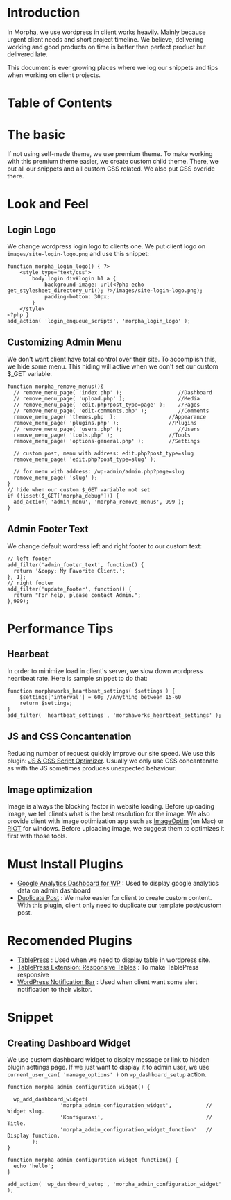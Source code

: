 Introduction
=================
In Morpha, we use wordpress in client works heavily. Mainly because urgent client needs and short project timeline. We believe, delivering working and good products on time is better than perfect product but delivered late.

This document is ever growing places where we log our snippets and tips when working on client projects.

# Table of Contents

# The basic
If not using self-made theme, we use premium theme. To make working with this premium theme easier, we create custom child theme. There, we put all our snippets and all custom CSS related. We also put CSS overide there.

# Look and Feel
## Login Logo
We change wordpress login logo to clients one. We put client logo on `images/site-login-logo.png` and use this snippet:
```
function morpha_login_logo() { ?>
    <style type="text/css">
        body.login div#login h1 a {
            background-image: url(<?php echo get_stylesheet_directory_uri(); ?>/images/site-login-logo.png);
            padding-bottom: 30px;
        }
    </style>
<?php }
add_action( 'login_enqueue_scripts', 'morpha_login_logo' );
```

## Customizing Admin Menu
We don't want client have total control over their site. To accomplish this, we hide some menu. This hiding will active when we don't set our custom $_GET variable.
```
function morpha_remove_menus(){
  // remove_menu_page( 'index.php' );                  //Dashboard
  // remove_menu_page( 'upload.php' );                 //Media
  // remove_menu_page( 'edit.php?post_type=page' );    //Pages
  // remove_menu_page( 'edit-comments.php' );          //Comments
  remove_menu_page( 'themes.php' );                 //Appearance
  remove_menu_page( 'plugins.php' );                //Plugins
  // remove_menu_page( 'users.php' );                  //Users
  remove_menu_page( 'tools.php' );                  //Tools
  remove_menu_page( 'options-general.php' );        //Settings

  // custom post, menu with address: edit.php?post_type=slug
  remove_menu_page( 'edit.php?post_type=slug' );
 
  // for menu with address: /wp-admin/admin.php?page=slug
  remove_menu_page( 'slug' );
}
// hide when our custom $_GET variable not set
if (!isset($_GET['morpha_debug'])) {
  add_action( 'admin_menu', 'morpha_remove_menus', 999 );
}
```

## Admin Footer Text
We change default wordress left and right footer to our custom text:
```
// left footer
add_filter('admin_footer_text', function() {
  return '&copy; My Favorite Client.';
}, 1);
// right footer
add_filter('update_footer', function() {
  return "For help, please contact Admin.";
},999);
```

# Performance Tips
## Hearbeat
In order to minimize load in client's server, we slow down wordpress heartbeat rate. Here is sample snippet to do that:
```
function morphaworks_heartbeat_settings( $settings ) {
    $settings['interval'] = 60; //Anything between 15-60
    return $settings;
}
add_filter( 'heartbeat_settings', 'morphaworks_heartbeat_settings' );
```

## JS and CSS Concantenation
Reducing number of request quickly improve our site speed. We use this plugin: [JS & CSS Script Optimizer](https://wordpress.org/plugins/js-css-script-optimizer). Usually we only use CSS concantenate as with the JS sometimes produces unexpected behaviour.

## Image optimization
Image is always the blocking factor in website loading. Before uploading image, we tell clients what is the best resolution for the image. We also provide client with image optimization app such as [ImageOptim](https://imageoptim.com) (on Mac) or [RIOT](http://luci.criosweb.ro/riot) for windows. Before uploading image, we suggest them to optimizes it first with those tools.

# Must Install Plugins
* [Google Analytics Dashboard for WP](https://wordpress.org/plugins/google-analytics-dashboard-for-wp) : Used to display google analytics data on admin dashboard
* [Duplicate Post](https://wordpress.org/plugins/duplicate-post) : We make easier for client to create custom content. With this plugin, client only need to duplicate our template post/custom post.

# Recomended Plugins
* [TablePress](https://wordpress.org/plugins/tablepress) : Used when we need to display table in wordpress site.
* [TablePress Extension: Responsive Tables](http://tablepress.org/extensions/responsive-tables) : To make TablePress responsive
* [WordPress Notification Bar](https://wordpress.org/plugins/wordpress-notification-bar) : Used when client want some alert notification to their visitor.

# Snippet
## Creating Dashboard Widget
We use custom dashboard widget to display message or link to hidden plugin settings page. If we just want to display it to admin user, we use `current_user_can( 'manage_options' )` on `wp_dashboard_setup` action.
```
function morpha_admin_configuration_widget() {

  wp_add_dashboard_widget(
                 'morpha_admin_configuration_widget',           // Widget slug.
                 'Konfigurasi',                                 // Title.
                 'morpha_admin_configuration_widget_function'   // Display function.
        );
}

function morpha_admin_configuration_widget_function() {
  echo 'hello';
}

add_action( 'wp_dashboard_setup', 'morpha_admin_configuration_widget' );
```
